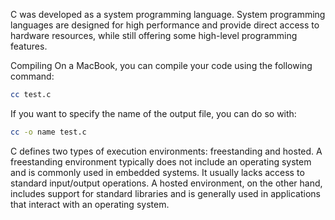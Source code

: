 C was developed as a system programming language. System programming languages are designed for high performance and provide direct access to hardware resources, while still offering some high-level programming features.

Compiling
On a MacBook, you can compile your code using the following command:

```bash
cc test.c
```

If you want to specify the name of the output file, you can do so with:

```bash
cc -o name test.c
```

C defines two types of execution environments: freestanding and hosted. A freestanding environment typically does not include an operating system and is commonly used in embedded systems. It usually lacks access to standard input/output operations. A hosted environment, on the other hand, includes support for standard libraries and is generally used in applications that interact with an operating system.
